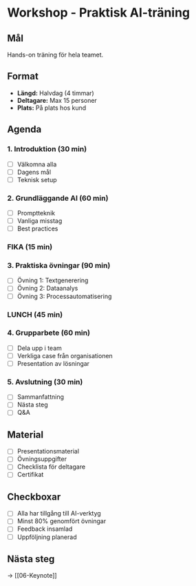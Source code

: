 # Workshop - Praktisk AI-träning

## Mål
Hands-on träning för hela teamet.

## Format
- **Längd:** Halvdag (4 timmar)
- **Deltagare:** Max 15 personer
- **Plats:** På plats hos kund

## Agenda

### 1. Introduktion (30 min)
- [ ] Välkomna alla
- [ ] Dagens mål
- [ ] Teknisk setup

### 2. Grundläggande AI (60 min)
- [ ] Promptteknik
- [ ] Vanliga misstag
- [ ] Best practices

### FIKA (15 min)

### 3. Praktiska övningar (90 min)
- [ ] Övning 1: Textgenerering
- [ ] Övning 2: Dataanalys
- [ ] Övning 3: Processautomatisering

### LUNCH (45 min)

### 4. Grupparbete (60 min)
- [ ] Dela upp i team
- [ ] Verkliga case från organisationen
- [ ] Presentation av lösningar

### 5. Avslutning (30 min)
- [ ] Sammanfattning
- [ ] Nästa steg
- [ ] Q&A

## Material
- [ ] Presentationsmaterial
- [ ] Övningsuppgifter
- [ ] Checklista för deltagare
- [ ] Certifikat

## Checkboxar
- [ ] Alla har tillgång till AI-verktyg
- [ ] Minst 80% genomfört övningar
- [ ] Feedback insamlad
- [ ] Uppföljning planerad

## Nästa steg
→ [[06-Keynote]]